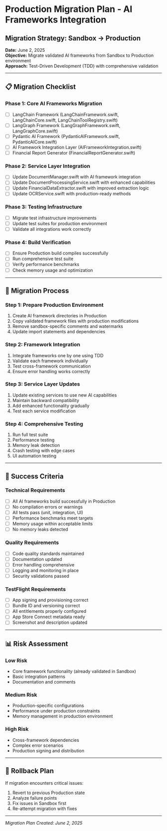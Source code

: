 # Production Migration Plan - AI Frameworks Integration

## Migration Strategy: Sandbox → Production

**Date:** June 2, 2025  
**Objective:** Migrate validated AI frameworks from Sandbox to Production environment  
**Approach:** Test-Driven Development (TDD) with comprehensive validation  

---

## 📋 Migration Checklist

### Phase 1: Core AI Frameworks Migration
- [ ] LangChain Framework (LangChainFramework.swift, LangChainCore.swift, LangChainToolRegistry.swift)
- [ ] LangGraph Framework (LangGraphFramework.swift, LangGraphCore.swift)
- [ ] Pydantic AI Framework (PydanticAIFramework.swift, PydanticAICore.swift)
- [ ] AI Framework Integration Layer (AIFrameworkIntegration.swift)
- [ ] Financial Report Generator (FinancialReportGenerator.swift)

### Phase 2: Service Layer Integration
- [ ] Update DocumentManager.swift with AI framework integration
- [ ] Update DocumentProcessingService.swift with enhanced capabilities
- [ ] Update FinancialDataExtractor.swift with improved extraction logic
- [ ] Update OCRService.swift with production-ready methods

### Phase 3: Testing Infrastructure
- [ ] Migrate test infrastructure improvements
- [ ] Update test suites for production environment
- [ ] Validate all integrations work correctly

### Phase 4: Build Verification
- [ ] Ensure Production build compiles successfully
- [ ] Run comprehensive test suite
- [ ] Verify performance benchmarks
- [ ] Check memory usage and optimization

---

## 🔧 Migration Process

### Step 1: Prepare Production Environment
1. Create AI framework directories in Production
2. Copy validated framework files with production modifications
3. Remove sandbox-specific comments and watermarks
4. Update import statements and dependencies

### Step 2: Framework Integration
1. Integrate frameworks one by one using TDD
2. Validate each framework individually
3. Test cross-framework communication
4. Ensure error handling works correctly

### Step 3: Service Layer Updates
1. Update existing services to use new AI capabilities
2. Maintain backward compatibility
3. Add enhanced functionality gradually
4. Test each service modification

### Step 4: Comprehensive Testing
1. Run full test suite
2. Performance testing
3. Memory leak detection
4. Crash testing with edge cases
5. UI automation testing

---

## 🎯 Success Criteria

### Technical Requirements
- [ ] All AI frameworks build successfully in Production
- [ ] No compilation errors or warnings
- [ ] All tests pass (unit, integration, UI)
- [ ] Performance benchmarks meet targets
- [ ] Memory usage within acceptable limits
- [ ] No memory leaks detected

### Quality Requirements
- [ ] Code quality standards maintained
- [ ] Documentation updated
- [ ] Error handling comprehensive
- [ ] Logging and monitoring in place
- [ ] Security validations passed

### TestFlight Requirements
- [ ] App signing and provisioning correct
- [ ] Bundle ID and versioning correct
- [ ] All entitlements properly configured
- [ ] App Store Connect metadata ready
- [ ] Screenshot and description updated

---

## 📊 Risk Assessment

### Low Risk
- Core framework functionality (already validated in Sandbox)
- Basic integration patterns
- Documentation and comments

### Medium Risk
- Production-specific configurations
- Performance under production constraints
- Memory management in production environment

### High Risk
- Cross-framework dependencies
- Complex error scenarios
- Production signing and distribution

---

## 🔄 Rollback Plan

If migration encounters critical issues:
1. Revert to previous Production state
2. Analyze failure points
3. Fix issues in Sandbox first
4. Re-attempt migration with fixes

---

*Migration Plan Created: June 2, 2025*